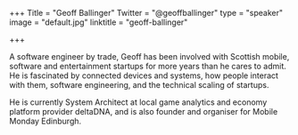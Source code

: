 +++
Title = "Geoff Ballinger"
Twitter = "@geoffballinger"
type = "speaker"
image = "default.jpg"
linktitle = "geoff-ballinger"

+++

A software engineer by trade, Geoff has been involved with Scottish mobile, software and entertainment startups for more years than he cares to admit. He is fascinated by connected devices and systems, how people interact with them, software engineering, and the technical scaling of startups.

He is currently System Architect at local game analytics and economy platform provider deltaDNA, and is also founder and organiser for Mobile Monday Edinburgh.
